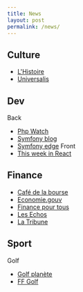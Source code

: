 ```yaml
---
title: News
layout: post 
permalink: /news/ 
---
```


## Culture
- [L'Histoire](https://www.lhistoire.fr)
- [Universalis](https://www.universalis.fr)

## Dev
Back
- [Php Watch](https://php.watch)
- [Symfony blog](https://symfony.com/blog)
- [Symfony edge](https://symfony.com/blog/category/living-on-the-edge)
Front
- [This week in React](https://thisweekinreact.com/articles)

## Finance
- [Café de la bourse](https://www.cafedelabourse.com)
- [Economie.gouv](https://www.economie.gouv.fr)
- [Finance pour tous](https://www.lafinancepourtous.com)
- [Les Echos](https://www.lesechos.fr)
- [La Tribune](https://www.latribune.fr)

## Sport
Golf
- [Golf planète](https://www.golfplanete.com)
- [FF Golf](https://www.ffgolf.org)
